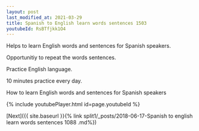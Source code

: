 ```yaml
---
layout: post
last_modified_at: 2021-03-29
title: Spanish to English learn words sentences 1503 
youtubeId: RsBTfjkk1O4
---
```

 
 
Helps to learn English words and sentences for Spanish speakers.

Opportunitiy to repeat the words sentences. 

Practice English language. 
 
10 minutes practice every day. 
 
How to learn English words and sentences for Spanish speakers 
 
{% include youtubePlayer.html id=page.youtubeId %}
 
 
[Next]({{ site.baseurl }}{% link  split1/_posts/2018-06-17-Spanish to english learn words sentences 1088 .md%})
 
